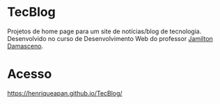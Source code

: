 # TecBlog
Projetos de home page para um site de notícias/blog de tecnologia.
Desenvolvido no curso de Desenvolvimento Web do professor [Jamilton Damasceno](https://jamiltondamasceno.com.br/).

# Acesso
https://henriqueapan.github.io/TecBlog/
